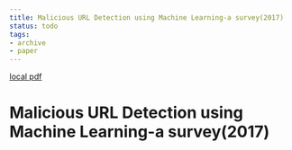 ```yaml
---
title: Malicious URL Detection using Machine Learning-a survey(2017)
status: todo
tags:
- archive
- paper
---
```


[local pdf](../../../pdfs/2017-Malicious%20URL%20Detection%20using%20Machine%20Learning-a%20survey.pdf)

# Malicious URL Detection using Machine Learning-a survey(2017)
